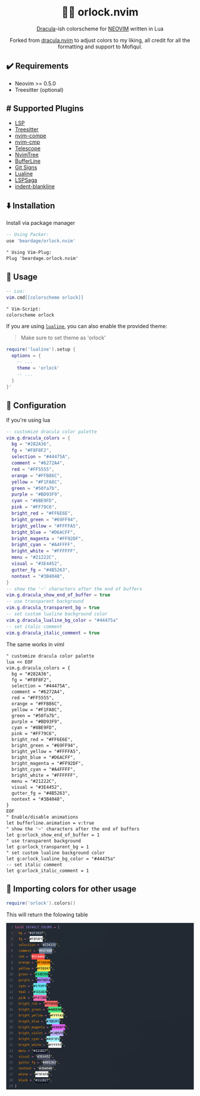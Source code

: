 <h1 align="center" >🧛‍♂️ orlock.nvim</h1>

<p align="center"><a href="https://draculatheme.com/">Dracula</a>-ish colorscheme for <a href="https://neovim.io/">NEOVIM</a> written in Lua</p>
<p align="center">Forked from <a href="https://github.com/Mofiqul/dracula.nvim">dracula.nvim</a> to adjust colors to my liking, all credit for all the formatting and support to Mofiqul.</p>

## ✔️ Requirements

- Neovim >= 0.5.0
- Treesitter (optional)

## #️ Supported Plugins

- [LSP](https://github.com/neovim/nvim-lspconfig)
- [Treesitter](https://github.com/nvim-treesitter/nvim-treesitter)
- [nvim-compe](https://github.com/hrsh7th/nvim-compe)
- [nvim-cmp](https://github.com/hrsh7th/nvim-cmp)
- [Telescope](https://github.com/nvim-telescope/telescope.nvim)
- [NvimTree](https://github.com/kyazdani42/nvim-tree.lua)
- [BufferLine](https://github.com/akinsho/nvim-bufferline.lua)
- [Git Signs](https://github.com/lewis6991/gitsigns.nvim)
- [Lualine](https://github.com/hoob3rt/lualine.nvim)
- [LSPSaga](https://github.com/glepnir/lspsaga.nvim)
- [indent-blankline](https://github.com/lukas-reineke/indent-blankline.nvim)

## ⬇️ Installation

Install via package manager

```lua
-- Using Packer:
use 'beardage/orlock.nvim'
```

```vim
" Using Vim-Plug:
Plug 'beardage.orlock.nvim'
```

## 🚀 Usage

```lua
-- Lua:
vim.cmd[[colorscheme orlock]]
```

```vim
" Vim-Script:
colorscheme orlock
```

If you are using [`lualine`](https://github.com/hoob3rt/lualine.nvim), you can also enable the provided theme:

> Make sure to set theme as 'orlock'

```lua
require('lualine').setup {
  options = {
    -- ...
    theme = 'orlock'
    -- ...
  }
}'
```

## 🔧 Configuration

If you're using lua

```lua
-- customize dracula color palette
vim.g.dracula_colors = {
  bg = "#282A36",
  fg = "#F8F8F2",
  selection = "#44475A",
  comment = "#6272A4",
  red = "#FF5555",
  orange = "#FFB86C",
  yellow = "#F1FA8C",
  green = "#50fa7b",
  purple = "#BD93F9",
  cyan = "#8BE9FD",
  pink = "#FF79C6",
  bright_red = "#FF6E6E",
  bright_green = "#69FF94",
  bright_yellow = "#FFFFA5",
  bright_blue = "#D6ACFF",
  bright_magenta = "#FF92DF",
  bright_cyan = "#A4FFFF",
  bright_white = "#FFFFFF",
  menu = "#21222C",
  visual = "#3E4452",
  gutter_fg = "#4B5263",
  nontext = "#3B4048",
}
-- show the '~' characters after the end of buffers
vim.g.dracula_show_end_of_buffer = true
-- use transparent background
vim.g.dracula_transparent_bg = true
-- set custom lualine background color
vim.g.dracula_lualine_bg_color = "#44475a"
-- set italic comment
vim.g.dracula_italic_comment = true
```

The same works in viml

```vim
" customize dracula color palette
lua << EOF
vim.g.dracula_colors = {
  bg = "#282A36",
  fg = "#F8F8F2",
  selection = "#44475A",
  comment = "#6272A4",
  red = "#FF5555",
  orange = "#FFB86C",
  yellow = "#F1FA8C",
  green = "#50fa7b",
  purple = "#BD93F9",
  cyan = "#8BE9FD",
  pink = "#FF79C6",
  bright_red = "#FF6E6E",
  bright_green = "#69FF94",
  bright_yellow = "#FFFFA5",
  bright_blue = "#D6ACFF",
  bright_magenta = "#FF92DF",
  bright_cyan = "#A4FFFF",
  bright_white = "#FFFFFF",
  menu = "#21222C",
  visual = "#3E4452",
  gutter_fg = "#4B5263",
  nontext = "#3B4048",
}
EOF
" Enable/disable animations
let bufferline.animation = v:true
" show the '~' characters after the end of buffers
let g:orlock_show_end_of_buffer = 1
" use transparent background
let g:orlock_transparent_bg = 1
" set custom lualine background color
let g:orlock_lualine_bg_color = "#44475a"
-- set italic comment
let g:orlock_italic_comment = 1
```

## 🎨 Importing colors for other usage

```lua
require('orlock').colors()
```

This will return the folowing table

![colors](./assets/colors.png)
